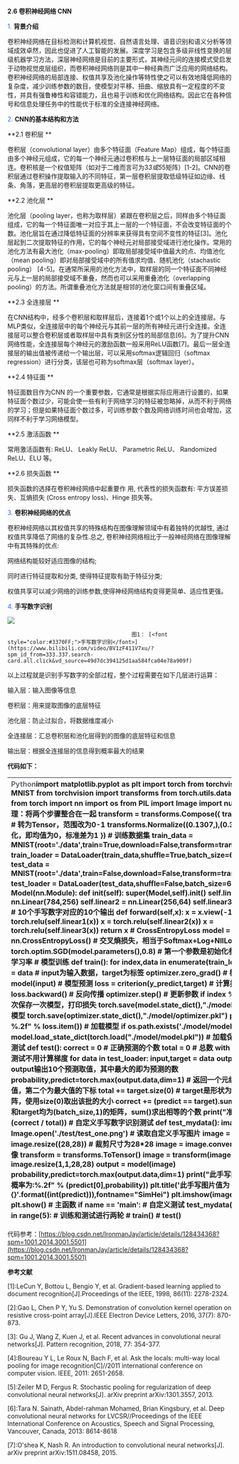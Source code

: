 **2.6 卷积神经网络 CNN**

<font style="color:#3370FF;">1. </font>**背景介绍**

卷积神经网络在目标检测和计算机视觉、自然语言处理、语音识别和语义分析等领域成效卓然，因此也促进了人工智能的发展。深度学习是包含多级非线性变换的层级机器学习方法，深层神经网络是目前的主要形式，其神经元间的连接模式受启发于动物视觉皮层组织，而卷积神经网络则是其中一种经典而广泛应用的网络结构。卷积神经网络的局部连接、权值共享及池化操作等特性使之可以有效地降低网络的复杂度，减少训练参数的数目，使模型对平移、扭曲、缩放具有一定程度的不变性，并具有强鲁棒性和容错能力，且也易于训练和优化网络结构。因此它在各种信号和信息处理任务中的性能优于标准的全连接神经网络。

<font style="color:#3370FF;">2. </font>**CNN的基本结构和方法**

**2.1 卷积层 **

卷积层（convolutional layer）由多个特征面（Feature Map）组成，每个特征面由多个神经元组成，它的每一个神经元通过卷积核与上一层特征面的局部区域相连。卷积核是一个权值矩阵（如对于二维而言可为3*3或5*5矩阵）[1-2]。CNN的卷积层通过卷积操作提取输入的不同特征，第一层卷积层提取低级特征如边缘、线条、角落，更高层的卷积层提取更高级的特征。

**2.2 池化层 **

池化层（pooling layer，也称为取样层）紧跟在卷积层之后，同样由多个特征面组成，它的每一个特征面唯一对应于其上一层的一个特征面，不会改变特征面的个数。池化层旨在通过降低特征面的分辨率来获得具有空间不变性的特征[3]。池化层起到二次提取特征的作用，它的每个神经元对局部接受域进行池化操作。常用的池化方法有最大池化（max-pooling）即取局部接受域中值最大的点、均值池化（mean pooling）即对局部接受域中的所有值求均值、随机池化（stachastic pooling） [4-5]。在通常所采用的池化方法中，取样层的同一个特征面不同神经元与上一层的局部接受域不重叠，然而也可以采用重叠池化（overlapping pooling）的方法。所谓重叠池化方法就是相邻的池化窗口间有重叠区域。

**2.3 全连接层 **

在CNN结构中，经多个卷积层和取样层后，连接着1个或1个以上的全连接层。与MLP类似，全连接层中的每个神经元与其前一层的所有神经元进行全连接。全连接层可以整合卷积层或者取样层中具有类别区分性的局部信息[6]。为了提升CNN网络性能，全连接层每个神经元的激励函数一般采用ReLU函数[7]。最后一层全连接层的输出值被传递给一个输出层，可以采用softmax逻辑回归（softmax regression）进行分类，该层也可称为softmax层（softmax layer）。

**2.4 特征面 **

特征面数目作为CNN 的一个重要参数，它通常是根据实际应用进行设置的，如果特征面个数过少，可能会使一些有利于网络学习的特征被忽略掉，从而不利于网络的学习；但是如果特征面个数过多，可训练参数个数及网络训练时间也会增加，这同样不利于学习网络模型。

**2.5 激活函数 **

常用激活函数有: ReLU、 Leakly ReLU、 Parametric ReLU、 Randomized ReLU、ELU 等。

**2.6 损失函数 **

损失函数的选择在卷积神经网络中起重要作 用, 代表性的损失函数有: 平方误差损失、互熵损失 (Cross entropy loss)、Hinge 损失等。

<font style="color:#3370FF;">3. </font>**卷积神经网络的优点**

卷积神经网络以其权值共享的特殊结构在图像理解领域中有着独特的优越性, 通过权值共享降低了网络的复杂性.总之, 卷积神经网络相比于一般神经网络在图像理解中有其特殊的优点:

网络结构能较好适应图像的结构; 

 同时进行特征提取和分类, 使得特征提取有助于特征分类; 

权值共享可以减少网络的训练参数,使得神经网络结构变得更简单、适应性更强。

<font style="color:#3370FF;">4. </font>**手写数字识别**

![](https://cdn.nlark.com/yuque/0/2024/png/1805392/1729130257381-6c019b62-8961-48bd-850b-b8f696f656e9.png)

                                           图1： [<font style="color:#3370FF;">手写数字识别</font>](https://www.bilibili.com/video/BV1zF411V7xu/?spm_id_from=333.337.search-card.all.click&vd_source=49d7dc394125d1aa584fca04e78a909f)

<font style="color:#8F959E;"> </font>以上过程就是识别手写数字的全部过程，整个过程需要在如下几层进行运算：

输入层：输入图像等信息

卷积层：用来提取图像的底层特征

池化层：防止过拟合，将数据维度减小

全连接层：汇总卷积层和池化层得到的图像的底层特征和信息

输出层：根据全连接层的信息得到概率最大的结果

**代码如下：**

| <font style="color:rgb(100, 106, 115);">Python</font>import matplotlib.pyplot as plt   import torch   from torchvision.datasets import MNIST   from torchvision import transforms   from torch.utils.data import DataLoader   from torch import nn   import os   from PIL import Image   import numpy as np      # 预处理：将两个步骤整合在一起   transform = transforms.Compose({       transforms.ToTensor(), # 转为Tensor，范围改为0-1       transforms.Normalize((0.1307,),(0.3081)) # 数据归一化，即均值为0，标准差为1   })      # 训练数据集   train_data = MNIST(root='./data',train=True,download=False,transform=transforms.ToTensor())   train_loader = DataLoader(train_data,shuffle=True,batch_size=64)      # 测试数据集   test_data = MNIST(root='./data',train=False,download=False,transform=transforms.ToTensor())   test_loader = DataLoader(test_data,shuffle=False,batch_size=64)      # 模型   class Model(nn.Module):       def __init__(self):           super(Model,self).__init__()           self.linear1 = nn.Linear(784,256)           self.linear2 = nn.Linear(256,64)           self.linear3 = nn.Linear(64,10) # 10个手写数字对应的10个输出          def forward(self,x):           x = x.view(-1,784) # 变形           x = torch.relu(self.linear1(x))           x = torch.relu(self.linear2(x))           x = torch.relu(self.linear3(x))           return x      # CrossEntropyLoss   model = Model()   criterion = nn.CrossEntropyLoss() # 交叉熵损失，相当于Softmax+Log+NllLoss   optimizer = torch.optim.SGD(model.parameters(),0.8) # 第一个参数是初始化参数值，第二个参数是学习率      # 模型训练   def train():       for index,data in enumerate(train_loader):           input,target = data # input为输入数据，target为标签           optimizer.zero_grad() # 梯度清零           y_predict = model(input) # 模型预测           loss = criterion(y_predict,target) # 计算损失           loss.backward() # 反向传播           optimizer.step() # 更新参数           if index % 100 == 0: # 每一百次保存一次模型，打印损失               torch.save(model.state_dict(),"./model/model.pkl") # 保存模型               torch.save(optimizer.state_dict(),"./model/optimizer.pkl")               print("损失值为：%.2f" % loss.item())      # 加载模型   if os.path.exists('./model/model.pkl'):       model.load_state_dict(torch.load("./model/model.pkl")) # 加载保存模型的参数      # 模型测试   def test():       correct = 0 # 正确预测的个数       total = 0 # 总数       with torch.no_grad(): # 测试不用计算梯度           for data in test_loader:               input,target = data               output=model(input) # output输出10个预测取值，其中最大的即为预测的数               probability,predict=torch.max(output.data,dim=1) # 返回一个元组，第一个为最大概率值，第二个为最大值的下标               total += target.size(0) # target是形状为(batch_size,1)的矩阵，使用size(0)取出该批的大小               correct += (predict == target).sum().item() # predict和target均为(batch_size,1)的矩阵，sum()求出相等的个数           print("准确率为：%.2f" % (correct / total))      # 自定义手写数字识别测试   def test_mydata():       image = Image.open('./test/test_one.png') # 读取自定义手写图片       image = image.resize((28,28)) # 裁剪尺寸为28*28       image = image.convert('L') # 转换为灰度图像       transform = transforms.ToTensor()       image = transform(image)       image = image.resize(1,1,28,28)       output = model(image)       probability,predict=torch.max(output.data,dim=1)       print("此手写图片值为:%d,其最大概率为:%.2f" % (predict[0],probability))       plt.title('此手写图片值为：{}'.format((int(predict))),fontname="SimHei")       plt.imshow(image.squeeze())       plt.show()      # 主函数   if __name__ == '__main__':       # 自定义测试       test_mydata()       # 训练与测试       # for i in range(5): # 训练和测试进行两轮       #     train()       #     test() |
| :--- |


代码参考：[https://blog.csdn.net/IronmanJay/article/details/128434368?spm=1001.2014.3001.5501](https://blog.csdn.net/IronmanJay/article/details/128434368?spm=1001.2014.3001.5501)

**参考文献**

[1]:LeCun Y, Bottou L, Bengio Y, et al. Gradient-based learning applied to document recognition[J].Proceedings of the IEEE, 1998, 86(11): 2278-2324.

[2]:Gao L, Chen P Y, Yu S. Demonstration of convolution kernel operation on resistive cross-point array[J].IEEE Electron Device Letters, 2016, 37(7): 870-873.

[3]: Gu J, Wang Z, Kuen J, et al. Recent advances in convolutional neural networks[J]. Pattern recognition, 2018, 77: 354-377.

[4]:Boureau Y L, Le Roux N, Bach F, et al. Ask the locals: multi-way local pooling for image recognition[C]//2011 international conference on computer vision. IEEE, 2011: 2651-2658.

[5]:Zeiler M D, Fergus R. Stochastic pooling for regularization of deep convolutional neural networks[J]. arXiv preprint arXiv:1301.3557, 2013.

[6]:Tara N. Sainath, Abdel-rahman Mohamed, Brian Kingsbury, et al.  Deep convolutional neural networks for LVCSR//Proceedings of the  IEEE International Conference on Acoustics, Speech and Signal  Processing, Vancouver, Canada, 2013: 8614-8618  

[7]:O'shea K, Nash R. An introduction to convolutional neural networks[J]. arXiv preprint arXiv:1511.08458, 2015.

